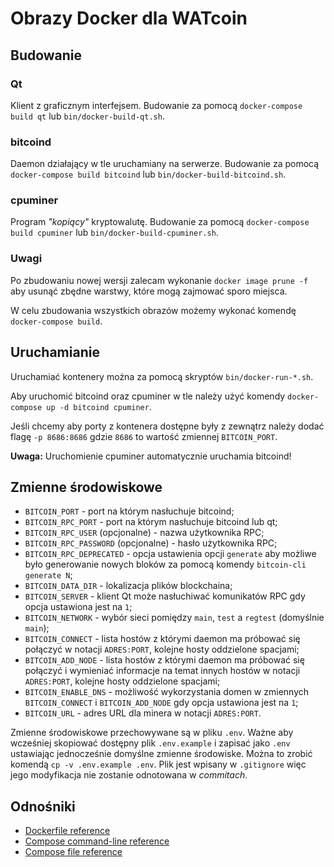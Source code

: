 # Obrazy Docker dla WATcoin

## Budowanie

### Qt

Klient z graficznym interfejsem. Budowanie za pomocą `docker-compose build qt` lub `bin/docker-build-qt.sh`.

### bitcoind

Daemon działający w tle uruchamiany na serwerze. Budowanie za pomocą `docker-compose build bitcoind` lub `bin/docker-build-bitcoind.sh`.

### cpuminer

Program _"kopiący"_ kryptowalutę. Budowanie za pomocą `docker-compose build cpuminer` lub `bin/docker-build-cpuminer.sh`.

### Uwagi

Po zbudowaniu nowej wersji zalecam wykonanie `docker image prune -f` aby usunąć zbędne warstwy, które mogą zajmować sporo miejsca.

W celu zbudowania wszystkich obrazów możemy wykonać komendę `docker-compose build`.

## Uruchamianie

Uruchamiać kontenery można za pomocą skryptów `bin/docker-run-*.sh`.

Aby uruchomić bitcoind oraz cpuminer w tle należy użyć komendy `docker-compose up -d bitcoind cpuminer`.

Jeśli chcemy aby porty z kontenera dostępne były z zewnątrz należy dodać flagę `-p 8686:8686` gdzie `8686` to wartość zmiennej `BITCOIN_PORT`.

**Uwaga:** Uruchomienie cpuminer automatycznie uruchamia bitcoind!

## Zmienne środowiskowe

* `BITCOIN_PORT` - port na którym nasłuchuje bitcoind;
* `BITCOIN_RPC_PORT` - port na którym nasłuchuje bitcoind lub qt;
* `BITCOIN_RPC_USER` (opcjonalne) - nazwa użytkownika RPC;
* `BITCOIN_RPC_PASSWORD` (opcjonalne) - hasło użytkownika RPC;
* `BITCOIN_RPC_DEPRECATED` - opcja ustawienia opcji `generate` aby możliwe było generowanie nowych bloków za pomocą komendy `bitcoin-cli generate N`;
* `BITCOIN_DATA_DIR` - lokalizacja plików blockchaina;
* `BITCOIN_SERVER` - klient Qt może nasłuchiwać komunikatów RPC gdy opcja ustawiona jest na `1`;
* `BITCOIN_NETWORK` - wybór sieci pomiędzy `main`, `test` a `regtest` (domyślnie `main`);
* `BITCOIN_CONNECT` - lista hostów z którymi daemon ma próbować się połączyć w notacji `ADRES:PORT`, kolejne hosty oddzielone spacjami;
* `BITCOIN_ADD_NODE` - lista hostów z którymi daemon ma próbować się połączyć i wymieniać informacje na temat innych hostów w notacji `ADRES:PORT`, kolejne hosty oddzielone spacjami;
* `BITCOIN_ENABLE_DNS` - możliwość wykorzystania domen w zmiennych `BITCOIN_CONNECT` i `BITCOIN_ADD_NODE` gdy opcja ustawiona jest na `1`;
* `BITCOIN_URL` - adres URL dla minera w notacji `ADRES:PORT`.

Zmienne środowiskowe przechowywane są w pliku `.env`. Ważne aby wcześniej skopiować dostępny plik `.env.example` i zapisać jako `.env` ustawiając jednocześnie domyślne zmienne środowiske. Można to zrobić komendą `cp -v .env.example .env`. Plik jest wpisany w `.gitignore` więc jego modyfikacja nie zostanie odnotowana w _commitach_.

## Odnośniki

* [Dockerfile reference](https://docs.docker.com/engine/reference/builder/)
* [Compose command-line reference](https://docs.docker.com/compose/reference/)
* [Compose file reference](https://docs.docker.com/compose/compose-file/)
